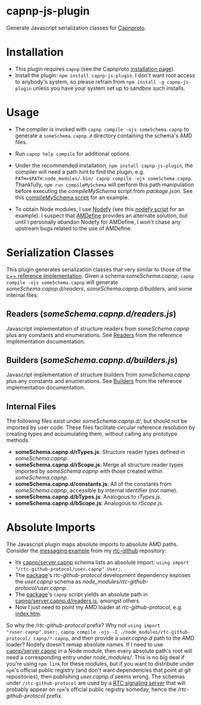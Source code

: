 capnp-js-plugin
===============

Generate Javascript serialization classes for [Capnproto](http://kentonv.github.io/capnproto/index.html).

# Installation
* This plugin requires `capnp` (see the Capnproto [installation page](http://kentonv.github.io/capnproto/install.html)).
* Install the plugin: `npm install capnp-js-plugin`.
  I don't want root access to anybody's system, so please refrain from `npm install -g capnp-js-plugin` unless you have your system set up to sandbox such installs.

# Usage
* The compiler is invoked with `capnp compile -ojs someSchema.capnp` to generate a `someSchema.capnp.d` directory containing the schema's AMD files.
* Run `capnp help compile` for additional options.
* Under the recommended installation, `npm install capnp-js-plugin`, the compiler will need a path hint to find the plugin, e.g. `PATH=$PATH:node_modules/.bin/ capnp compile -ojs someSchema.capnp`.
  Thankfully, `npm run compileMySchema` will perform this path manipulation before executing the *compileMySchema* script from *package.json*.
  See this [compileMySchema script](https://github.com/popham/rtc-github-protocol/blob/master/package.json#L7) for an example.

* To obtain Node modules, I use [Nodefy](https://github.com/millermedeiros/nodefy) (see this [nodefy script](https://github.com/popham/rtc-github-protocol/blob/master/package.json#L8) for an example).
  I suspect that [AMDefine](https://github.com/jrburke/amdefine) provides an alternate solution, but until I personally abandon Nodefy for AMDefine, I won't chase any upstream bugs related to the use of AMDefine.

# Serialization Classes
This plugin generates serialization classes that very similar to those of the [c++ reference implementation](http://kentonv.github.io/capnproto/cxx.html#types).
Given a schema *someSchema.capnp*, `capnp compile -ojs someSchema.capnp` will generate *someSchema.capnp.d/readers*, *someSchema.capnp.d/builders*, and some internal files:

## Readers (*someSchema.capnp.d/readers.js*)
Javascript implementation of structure readers from *someSchema.capnp* plus any constants and enumerations.
See [Readers](http://kentonv.github.io/capnproto/cxx.html#structs) from the reference implementation documentation.

## Builders (*someSchema.capnp.d/builders.js*)
Javascript implementation of structure builders from *someSchema.capnp* plus any constants and enumerations.
See [Builders](http://kentonv.github.io/capnproto/cxx.html#structs) from the reference implementation documentation.

## Internal Files
The following files exist under *someSchema.capnp.d/*, but should not be imported by user code.
These files facilitate circular reference resolution by creating types and accumulating them, without calling any prototype methods.
* **someSchema.capnp.d/rTypes.js**: Structure reader types defined in *someSchema.capnp*.
* **someSchema.capnp.d/rScope.js**: Merge all structure reader types imported by *someSchema.capnp* with those created within *someSchema.capnp*.
* **someSchema.capnp.d/constants.js**: All of the constants from *someSchema.capnp*, accessible by internal identifier (not name).
* **someSchema.capnp.d/bTypes.js**: Analogous to *rTypes.js*.
* **someSchema.capnp.d/bScope.js**: Analogous to *rScope.js*.

# Absolute Imports
The Javascript plugin maps absolute imports to absolute AMD paths.
Consider the [messaging example](https://github.com/popham/rtc-github/tree/gh-pages/example/messages/) from my [rtc-github](https://github.com/popham/rtc-github/) repository:
* Its [capnp/server.capnp](https://github.com/popham/rtc-github/blob/gh-pages/example/messages/capnp/server.capnp) schema lists an absolute import: `using import "/rtc-github-protocol/user.capnp".User;`.
* The [package](https://github.com/popham/rtc-github/blob/gh-pages/example/messages/package.json#L17)'s *rtc-github-protocol* development dependency exposes the *user.capnp* schema as *node_modules/rtc-github-protocol/user.capnp*.
* The [package](https://github.com/popham/rtc-github/blob/gh-pages/example/messages/package.json*L8)'s `capnp` script yields an absolute path in [capnp/server.capnp.d/readers.js](https://github.com/popham/rtc-github/blob/gh-pages/example/messages/capnp/server.capnp.d/readers.js#L1), amongst others.
* Now I just need to point my AMD loader at *rtc-github-protocol*, e.g. [index.htm](https://github.com/popham/rtc-github/blob/gh-pages/example/messages/index.htm#L17).

So why the */rtc-github-protocol* prefix?
Why not `using import "/user.capnp".User;`, `capnp compile -ojs -I ./node_modules/rtc-github-protocol/ capnp/*.capnp`, and then provide a *user.capnp.d* path to the AMD loader?
Nodefy doesn't remap absolute names.
If I need to use [capnp/server.capnp](https://github.com/popham/rtc-github/blob/gh-pages/example/messages/capnp/server.capnp) in a Node module, then every absolute path's root will need a corresponding entry under *node_modules/*.
This is no big deal if you're using `npm link` for these modules, but if you want to distribute under `npm`'s official public registry (and don't want dependencies that point at git repositories), then publishing *user.capnp.d* seems wrong.
The schemas under `/rtc-github-protocol` are used by a [RTC signaling server](https://github.com/popham/rtc-github/blob/master/lib/server.js) that will probably appear on `npm`'s official public registry someday, hence the */rtc-github-protocol* prefix.
